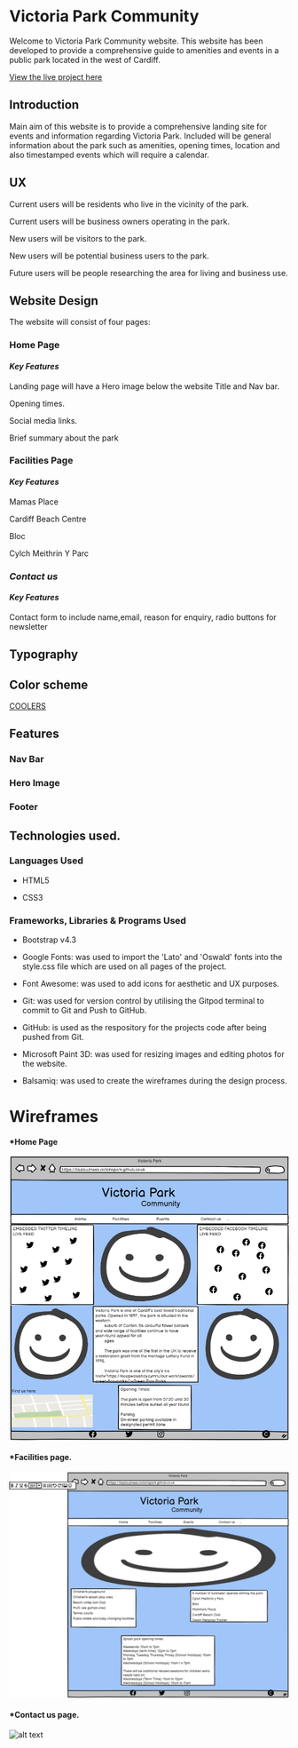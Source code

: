 # **Victoria Park Community**

Welcome to Victoria Park Community website. This website has been developed to provide a comprehensive guide to amenities and events in a public park located in the west of Cardiff.

[View the live project here](https://lisaloudness.github.io/milestone_project_1/)

## **Introduction**

Main aim of this website is to provide a comprehensive landing site for events and information regarding Victoria Park. Included will be general information about the park such as amenities, opening times, location and also timestamped events which will require a calendar.

## **UX**

Current users will be residents who live in the vicinity of the park.

Current users will be business owners operating in the park.

New users will be visitors to the park.

New users will be potential business users to the park.

Future users will be people researching the area for living and business use.

## **Website Design**

The website will consist of four pages:

### **Home Page**

#### _Key Features_

Landing page will have a Hero image below the website Title and Nav bar.

Opening times.

Social media links.

Brief summary about the park

### **Facilities Page**

#### _Key Features_

Mamas Place

Cardiff Beach Centre

Bloc

Cylch Meithrin Y Parc

### _Contact us_

#### _Key Features_

Contact form to include name,email, reason for enquiry, radio buttons for newsletter

## Typography

## Color scheme
[COOLERS](https://coolors.co/image-picker)

## Features

### Nav Bar

### Hero Image

### Footer

## Technologies used.

### Languages Used

- HTML5

- CSS3

### **Frameworks, Libraries & Programs Used**

- Bootstrap v4.3

- Google Fonts: was used to import the 'Lato' and 'Oswald' fonts into the style.css file which are used on all pages of the project.

- Font Awesome: was used to add icons for aesthetic and UX purposes.

- Git: was used for version control by utilising the Gitpod terminal to commit to Git and Push to GitHub.

- GitHub: is used as the respository for the projects code after being pushed from Git.

- Microsoft Paint 3D: was used for resizing images and editing photos for the website.

- Balsamiq: was used to create the wireframes during the design process.

# Wireframes

#### \*Home Page

![alt text](/assets/images/home_page.webp)

#### \*Facilities page.

![alt text](/assets/images/facilities_page.webp)

#### \*Contact us page.

![alt text](Documentation/Wireframes/contact_wireframe.webp)
